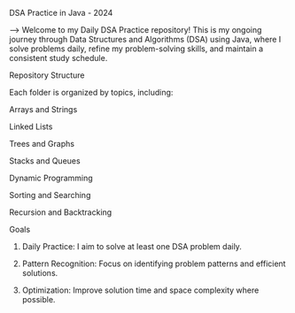 DSA Practice in Java - 2024

  --> Welcome to my Daily DSA Practice repository! This is my ongoing journey through Data Structures and Algorithms (DSA) using Java, where I solve problems daily, 
refine my problem-solving skills, and maintain a consistent study schedule.

Repository Structure

  Each folder is organized by topics, including:

Arrays and Strings

Linked Lists

Trees and Graphs

Stacks and Queues

Dynamic Programming

Sorting and Searching

Recursion and Backtracking

Goals

 1. Daily Practice: I aim to solve at least one DSA problem daily.
  
2.  Pattern Recognition: Focus on identifying problem patterns and efficient solutions.
  
  3. Optimization: Improve solution time and space complexity where possible.
